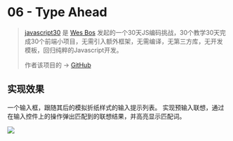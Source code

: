 # 06 - Type Ahead


> [javascript30](https://javascript30.com/) 是 [Wes Bos](https://github.com/wesbos) 发起的一个30天JS编码挑战，30个教学30天完成30个前端小项目，无需引入额外框架，无需编译，无第三方库，无开发模板，回归纯粹的Javascript开发。
> 
> 作者该项目的 → [GitHub](https://github.com/soyaine/JavaScript30)


## 实现效果
一个输入框，跟随其后的模拟折纸样式的输入提示列表。
实现预输入联想，通过在输入控件上的操作弹出匹配到的联想结果，并高亮显示匹配词。

![](http://p1.bpimg.com/567571/04e4c5d7ea17e2f4.jpg)

